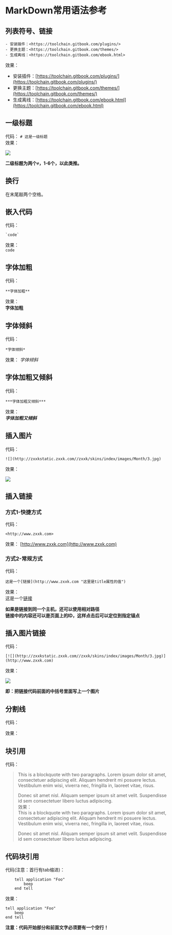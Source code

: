# MarkDown常用语法参考

## 列表符号、链接

```text
- 安装插件：<https://toolchain.gitbook.com/plugins/>
- 更换主题：<https://toolchain.gitbook.com/themes/>
- 生成离线：<https://toolchain.gitbook.com/ebook.html>
```

效果：

* 安装插件：[https://toolchain.gitbook.com/plugins/](https://toolchain.gitbook.com/plugins/)
* 更换主题：[https://toolchain.gitbook.com/themes/](https://toolchain.gitbook.com/themes/)
* 生成离线：[https://toolchain.gitbook.com/ebook.html](https://toolchain.gitbook.com/ebook.html)

## 一级标题

代码： `# 这是一级标题`  
效果：  


![](http://xkw-18913.oss-cn-hangzhou.aliyuncs.com/QQ20180309-111534@2x.png)

  
**二级标题为两个**`#`**，1-6个，以此类推。**

## 换行

在末尾敲两个空格。

## 嵌入代码

代码：

```text
`code`
```

效果：  
`code`

## 字体加粗

代码：

```text
**字体加粗**
```

效果：  
**字体加粗**

## 字体倾斜

代码：

```text
*字体倾斜*
```

效果： _字体倾斜_

## 字体加粗又倾斜

代码：

```text
***字体加粗又倾斜***
```

效果：  
_**字体加粗又倾斜**_

## 插入图片

代码：

```text
![](http://zxxkstatic.zxxk.com//zxxk/skins/index/images/Month/3.jpg)
```

效果：  


![](http://zxxkstatic.zxxk.com//zxxk/skins/index/images/Month/3.jpg)

## 插入链接

### 方式1-快捷方式

代码：

```text
<http://www.zxxk.com>
```

效果： [http://www.zxxk.com](http://www.zxxk.com)

### 方式2-常规方式

代码：

```text
这是一个[链接](http://www.zxxk.com "这里是title属性的值")
```

效果：  
这是一个[链接](http://www.zxxk.com)

**如果是链接到同一个主机，还可以使用相对路径**  
**链接中的内容还可以是页面上的ID，这样点击后可以定位到指定锚点**

## 插入图片链接

代码：

```text
[![](http://zxxkstatic.zxxk.com//zxxk/skins/index/images/Month/3.jpg)](http://www.zxxk.com)
```

效果：  


![](http://zxxkstatic.zxxk.com//zxxk/skins/index/images/Month/3.jpg)

 **即：把链接代码前面的中括号里面写上一个图片**

## 分割线

代码：

效果：

## 块引用

代码：

> This is a blockquote with two paragraphs. Lorem ipsum dolor sit amet, consectetuer adipiscing elit. Aliquam hendrerit mi posuere lectus. Vestibulum enim wisi, viverra nec, fringilla in, laoreet vitae, risus.
>
> Donec sit amet nisl. Aliquam semper ipsum sit amet velit. Suspendisse id sem consectetuer libero luctus adipiscing.  
> 效果：  
> This is a blockquote with two paragraphs. Lorem ipsum dolor sit amet, consectetuer adipiscing elit. Aliquam hendrerit mi posuere lectus. Vestibulum enim wisi, viverra nec, fringilla in, laoreet vitae, risus.
>
> Donec sit amet nisl. Aliquam semper ipsum sit amet velit. Suspendisse id sem consectetuer libero luctus adipiscing.

## 代码块引用

代码\(注意：首行有tab缩进\)：

```text
    tell application "Foo"
        beep
    end tell 
```

效果：

```text
tell application "Foo"
    beep
end tell
```

**注意：代码开始部分和前面文字必须要有一个空行！**

